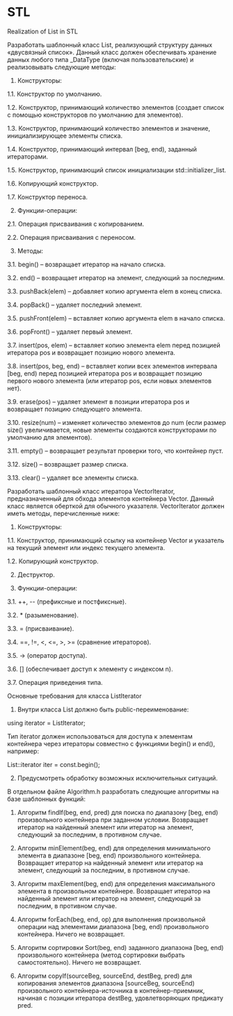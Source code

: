 # STL
Realization of List in STL

Разработать шаблонный класс List, реализующий структуру данных «двусвязный список». Данный класс должен обеспечивать хранение данных любого типа _DataType (включая пользовательские) и реализовывать следующие методы:

1. Конструкторы:

1.1. Конструктор по умолчанию.

1.2. Конструктор, принимающий количество элементов (создает список с помощью конструкторов по умолчанию для элементов).

1.3. Конструктор, принимающий количество элементов и значение, инициализирующее элементы списка.

1.4. Конструктор, принимающий интервал [beg, end), заданный итераторами.

1.5. Конструктор, принимающий список инициализации std::initializer_list.

1.6. Копирующий конструктор.

1.7. Конструктор переноса.

2. Функции-операции:

2.1. Операция присваивания с копированием.

2.2. Операция присваивания с переносом.

3. Методы:

3.1. begin() – возвращает итератор на начало списка.

3.2. end() – возвращает итератор на элемент, следующий за последним.

3.3. pushBack(elem) – добавляет копию аргумента elem в конец списка.

3.4. popBack() – удаляет последний элемент.

3.5. pushFront(elem) – вставляет копию аргумента elem в начало списка.

3.6. popFront() – удаляет первый элемент.

3.7. insert(pos, elem) – вставляет копию элемента elem перед позицией итератора pos и возвращает позицию нового элемента.

3.8. insert(pos, beg, end) – вставляет копии всех элементов интервала [beg, end) перед позицией итератора pos и возвращает позицию первого нового элемента (или итератор pos, если новых элементов нет).

3.9. erase(pos) – удаляет элемент в позиции итератора pos и возвращает позицию следующего элемента.

3.10. resize(num) – изменяет количество элементов до num (если размер size() увеличивается, новые элементы создаются конструкторами по умолчанию для элементов).

3.11. empty() – возвращает результат проверки того, что контейнер пуст.

3.12. size() – возвращает размер списка.

3.13. clear() – удаляет все элементы списка.

Разработать шаблонный класс итератора VectorIterator, предназначенный для обхода элементов контейнера Vector. Данный класс является оберткой для обычного указателя. VectorIterator должен иметь методы, перечисленные ниже:

1. Конструкторы:

1.1. Конструктор, принимающий ссылку на контейнер Vector и указатель на текущий элемент или индекс текущего элемента.

1.2. Копирующий конструктор.

2. Деструктор.

3. Функции-операции:

3.1. ++, -- (префиксные и постфиксные).

3.2. * (разыменование).

3.3. = (присваивание).

3.4. ==, !=, <, <=, >, >= (сравнение итераторов).

3.5. -> (оператор доступа).

3.6. [] (обеспечивает доступ к элементу с индексом n).

3.7. Операция приведения типа.

Основные требования для класса ListIterator

1. Внутри класса List должно быть public-переименование:

using iterator = ListIterator;

Тип iterator должен использоваться для доступа к элементам контейнера через итераторы совместно с функциями begin() и end(), например:

List<int>::iterator iter = const.begin();

2. Предусмотреть обработку возможных исключительных ситуаций.

В отдельном файле Algorithm.h разработать следующие алгоритмы на базе шаблонных функций:

1. Алгоритм findIf(beg, end, pred) для поиска по диапазону [beg, end) произвольного контейнера при заданном условии. Возвращает итератор на найденный элемент или итератор на элемент, следующий за последним, в противном случае.

2. Алгоритм minElement(beg, end) для определения минимального элемента в диапазоне [beg, end) произвольного контейнера. Возвращает итератор на найденный элемент или итератор на элемент, следующий за последним, в противном случае.

3. Алгоритм maxElement(beg, end) для определения максимального элемента в произвольном контейнере. Возвращает итератор на найденный элемент или итератор на элемент, следующий за последним, в противном случае.

4. Алгоритм forEach(beg, end, op) для выполнения произвольной операции над элементами диапазона [beg, end) произвольного контейнера. Ничего не возвращает.

5. Алгоритм сортировки Sort(beg, end) заданного диапазона [beg, end) произвольного контейнера (метод сортировки выбрать самостоятельно). Ничего не возвращает.

6. Алгоритм copyIf(sourceBeg, sourceEnd, destBeg, pred) для копирования элементов диапазона [sourceBeg, sourceEnd) произвольного контейнера-источника в контейнер-приемник, начиная с позиции итератора destBeg, удовлетворяющих предикату pred.

